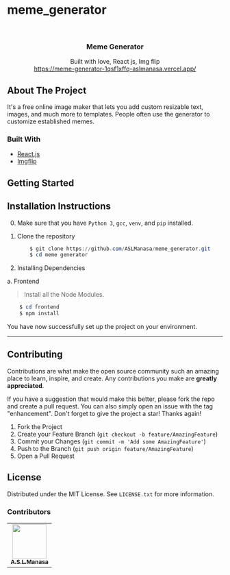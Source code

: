 # meme_generator


<!-- PROJECT LOGO -->
<br />

  <a href="https://github.com/github_username/repo_name">
   
  </a>

<h3 align="center">Meme Generator</h3>

 <p align="center">
    Built with love, React js, Img flip
    <br />
    <a href="https://meme-generator-1qsf1xffq-aslmanasa.vercel.app/">https://meme-generator-1qsf1xffq-aslmanasa.vercel.app/</a>

</div> 

## About The Project
It's a free online image maker that lets you add custom resizable text, images, and much more to templates. People often use the generator to customize established memes.


### Built With

- [React.js](https://nextjs.org/)
- [Imgflip](https://imgflip.com/memegenerator)


<!-- GETTING STARTED -->

## Getting Started
 

## Installation Instructions

0. Make sure that you have `Python 3`, `gcc`, `venv`, and `pip` installed.
1. Clone the repository

   ```powershell
       $ git clone https://github.com/ASLManasa/meme_generator.git
       $ cd meme generator
   ```

2. Installing Dependencies
<!-- 
   a. Backend

   > Create a python 3 venv, activate the environment and Install the project dependencies.

   ```powershell
       $ cd backend
       $ python -m venv venv
       $ venv\Scripts\Activate.ps1
       $ pip3 install -r requirements.txt
   ``` -->

   a. Frontend

   > Install all the Node Modules.

   ```powershell
       $ cd frontend
       $ npm install
   ```

You have now successfully set up the project on your environment.

---



<!-- CONTRIBUTING -->

## Contributing

Contributions are what make the open source community such an amazing place to learn, inspire, and create. Any contributions you make are **greatly appreciated**.

If you have a suggestion that would make this better, please fork the repo and create a pull request. You can also simply open an issue with the tag "enhancement".
Don't forget to give the project a star! Thanks again!

1. Fork the Project
2. Create your Feature Branch (`git checkout -b feature/AmazingFeature`)
3. Commit your Changes (`git commit -m 'Add some AmazingFeature'`)
4. Push to the Branch (`git push origin feature/AmazingFeature`)
5. Open a Pull Request

<!-- LICENSE -->

## License

Distributed under the MIT License. See `LICENSE.txt` for more information.

### Contributors

<table>
  <tr>
    <td align='center'><a href='https://github.com/ASLManasa'><img src='https://avatars.githubusercontent.com/u/72789934?v=4' width='80px;' alt=''/><br/><sub><b>A.S.L.Manasa</b></sub></a></td>

  </table>

<!-- <a href="https://github.com/ASLManasa/Readable_Brute_Force/graphs/contributors">
  <img src="https://contrib.rocks/image?repo=ASLManasa/Readable_Brute_Force" />
</a> -->

<!-- CONTACT -->
